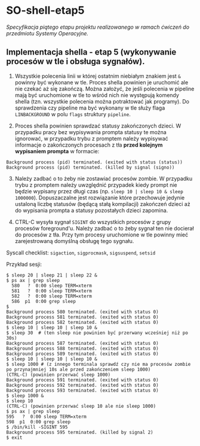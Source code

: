 # SO-shell-etap5
*Specyfikacja piątego etapu projektu realizowanego w ramach ćwiczeń do przedmiotu Systemy Operacyjne.*

## Implementacja shella - etap 5 (wykonywanie procesów w tle i obsługa sygnałów).

1. Wszystkie polecenia linii w której ostatnim niebiałym znakiem jest `&` powinny być wykonane w tle. Proces shella powinien je uruchomić ale nie czekać aż się zakończą. Można założyć, że jeśli polecenia w pipeline mają być uruchomione w tle to wśród nich  nie występują komendy shella (tzn. wszystkie polecenia można potraktować jak programy). Do sprawdzenia czy pipeline ma być wykonany w tle służy flaga `LINBACKGROUND` w polu `flags` struktury `pipeline`.

2. Proces shella powinien sprawdzać statusy zakończonych dzieci. W przypadku pracy bez wypisywania prompta statusy te można ignorować, w przypadku trybu z promptem należy wypisywać informacje o zakończonych procesach z tła **przed kolejnym  wypisaniem prompta** w formacie:
```
Background process (pid) terminated. (exited with status (status))
Background process (pid) terminated. (killed by signal (signo))
```

3. Należy zadbać o to żeby nie zostawiać procesów zombie. W przypadku trybu z promptem należy uwzględnić przypadek kiedy prompt nie będzie wypisany przez długi czas (np. `sleep 10 | sleep 10 & sleep 1000000`). Dopuszaczalne jest rozwiązanie które przechowuje jedynie ustaloną liczbę statusów (będącą stałą kompilacji) zakończeń dzieci aż do wypisania prompta a statusy pozostałych dzieci zapomina.

4. CTRL-C wysyła sygnał `SIGINT` do wszystkich procesów z grupy procesów foreground'u. Należy zadbać o to żeby sygnał ten nie docierał do procesów z tła. Przy tym procesy uruchomione w tle powinny mieć zarejestrowaną domyślną obsługę tego sygnału.

Syscall checklist: `sigaction`, `sigprocmask`, `sigsuspend`, `setsid`


Przykład sesji:
```
$ sleep 20 | sleep 21 | sleep 22 &
$ ps ax | grep sleep
  580   ?  0:00 sleep TERM=xterm
  581   ?  0:00 sleep TERM=xterm
  582   ?  0:00 sleep TERM=xterm
  586  p1  0:00 grep sleep
$
Background process 580 terminated. (exited with status 0)
Background process 581 terminated. (exited with status 0)
Background process 582 terminated. (exited with status 0)
$ sleep 10 | sleep 10 | sleep 10 &
$ sleep 30	# (ten sleep nie powinien być przerwany wcześniej niż po 30s)
Background process 587 terminated. (exited with status 0)
Background process 588 terminated. (exited with status 0)
Background process 589 terminated. (exited with status 0)
$ sleep 10 | sleep 10 | sleep 10 &
$ sleep 1000 # (z innego terminala sprawdź czy nie ma procesów zombie po przynajmniej 10s ale przed zakończeniem sleep 1000)
(CTRL-C) (powinien przerwać sleep 1000)
Background process 591 terminated. (exited with status 0)
Background process 592 terminated. (exited with status 0)
Background process 593 terminated. (exited with status 0)
$ sleep 1000 &
$ sleep 10
(CTRL-C) (powinien przerwać sleep 10 ale nie sleep 1000)
$ ps ax | grep sleep
595   ?  0:00 sleep TERM=xterm
598  p1  0:00 grep sleep
$ /bin/kill -SIGINT 595
Background process 595 terminated. (killed by signal 2)
$ exit
```
